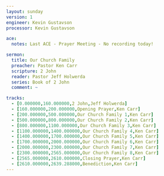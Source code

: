 ```yaml
---
layout: sunday
version: 1
engineer: Kevin Gustavson
processor: Kevin Gustavson

ace:
  notes: Last ACE - Prayer Meeting - No recording today!

sermon:
  title: Our Church Family
  preacher: Pastor Ken Carr
  scripture: 2 John
  reader: Pastor Jeff Holwerda
  series: Book of 2 John
  comment: ~

tracks:
  - [0.000000,160.000000,2 John,Jeff Holwerda]
  - [160.000000,200.000000,Opening Prayer,Ken Carr]
  - [200.000000,500.000000,Our Church Family 1,Ken Carr]
  - [500.000000,800.000000,Our Church Family 2,Ken Carr]
  - [800.000000,1100.000000,Our Church Family 3,Ken Carr]
  - [1100.000000,1400.000000,Our Church Family 4,Ken Carr]
  - [1400.000000,1700.000000,Our Church Family 5,Ken Carr]
  - [1700.000000,2000.000000,Our Church Family 6,Ken Carr]
  - [2000.000000,2300.000000,Our Church Family 7,Ken Carr]
  - [2300.000000,2565.000000,Our Church Family 8,Ken Carr]
  - [2565.000000,2610.000000,Closing Prayer,Ken Carr]
  - [2610.000000,2639.288000,Benediction,Ken Carr]
---
```

